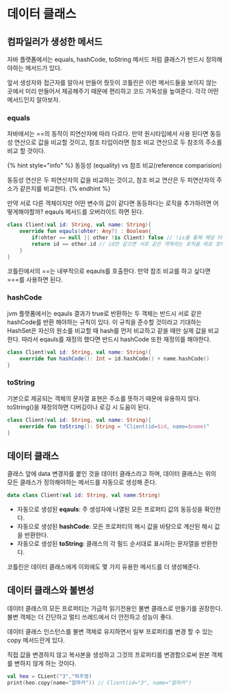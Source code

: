 # 데이터 클래스

## 컴파일러가 생성한 메서드

자바 플랫폼에서는 equals, hashCode, toString 메서드 처럼 클래스가 반드시 정의해야하는 메서드가 있다.

앞서 생성자와 접근자를 알아서 만들어 줬듯이 코틀린은 이런 메서드들을 보이지 않는 곳에서 미리 만들어서 제공해주기 때문에 편리하고 코드 가독성을 높여준다. 각각 어떤 메서드인지 알아보자.

### equals

자바에서는 ==의 동작이 피연산자에 따라 다르다. 만약 원시타입에서 사용 된다면 동등성 연산으로 값을 비교할 것이고, 참조 타입이라면 참조 비교 연산으로 두 참조의 주소를 비교 할 것이다.

{% hint style="info" %}
동등성 (equality) vs 참조 비교(reference comparision)

동등성 연산은 두 피연산자의 값을 비교하는 것이고, 참조 비교 연산은 두 피연산자의 주소가 같은지를 비교한다.
{% endhint %}

만약 서로 다른 객체이지만 어떤 변수의 값이 같다면 동등하다는 로직을 추가하려면 어떻게해야할까? eqauls 메서드를 오버라이드 하면 된다.&#x20;

```kotlin
class Client(val id: String, val name: String){
    override fun eqauls(ohter: Any?) : Boolean{
        if(ohter == null || other !is Client) false // !is를 통해 해당 타입이 아닌지를 체크했다.
        return id == other.id // id만 같으면 서로 같은 객체라는 로직을 따로 정의했다.
    }
}
```

코틀린에서의 ==는 내부적으로 eqauls를 호출한다. 만약 참조 비교를 하고 싶다면 ===를 사용하면 된다.&#x20;



### hashCode

jvm 플랫폼에서는 eqauls 결과가 true로 반환하는 두 객체는 반드시 서로 같은 hashCode를 반환 해야하는 규칙이 있다. 이 규칙을 준수할 것이라고 기대하는 HashSet은 자신의 원소를 비교할 때 hash를 먼저 비교하고 같을 때만 실제 값을 비교한다. 따라서 eqauls를 재정의 했다면 반드시 hashCode 또한 재정의를 해야한다.

```kotlin
class Client(val id: String, val name: String){
    override fun hashCode(): Int = id.hashCode() + name.hashCode()
}

```

### toString&#x20;

기본으로 제공되는 객체의 문자열 표현은 주소를 뜻하기 때문에 유용하지 않다. toString()을 재정의하면 디버깅이나 로깅 시 도움이 된다.&#x20;

```kotlin
class Client(val id: String, val name: String){
    override fun toString(): String = "Client(id=$id, name=$name)"
}

```

## 데이터 클래스&#x20;

클래스 앞에 data 변경자를 붙인 것을 데이터 클래스라고 하며, 데이터 클래스는 위의 모든 클래스가 정의해야하는 메서드를 자동으로 생성해 준다.

```kotlin
data class Client(val id: String, val name:String)
```

* 자동으로 생성된 **eqauls**: 주 생성자에 나열된 모든 프로퍼티 값의 동등성을 확인한다.&#x20;
* 자동으로 생성된 **hashCode**: 모든 프로퍼티의 해시 값을 바탕으로 계산된 해시 값을 반환한다.
* 자동으로 생성된 **toString**: 클래스의 각 필드 순서대로 표시하는 문자열을 반환한다.&#x20;

코틀린은 데이터 클래스에게 이외에도 몇 가지 유용한 메서드를 더 생성해준다.&#x20;



## 데이터 클래스와 불변성&#x20;

데이터 클래스의 모든 프로퍼티는 가급적 읽기전용인 불변 클래스로 만들기를 권장한다. 불변 객체는 더 간단하고 멀티 쓰레드에서 더 안전하고 성능이 좋다.&#x20;

데이터 클래스 인스턴스를 불변 객체로 유지하면서 일부 프로퍼티를 변경 할 수 있는 copy 메서드란게 있다.

직접 값을 변경하지 않고 복사본을 생성하고 그것의 프로퍼티를 변경함으로써 원본 객체를 변하지 않게 하는 것이다.&#x20;

```kotlin
val heo = CLient("3","허주영)
print(heo.copy(name="알파카")) // Client(id="3", name="알파카")
```



